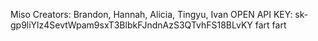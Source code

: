Miso
Creators: Brandon, Hannah, Alicia, Tingyu, Ivan
OPEN API KEY: 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
fart
fart